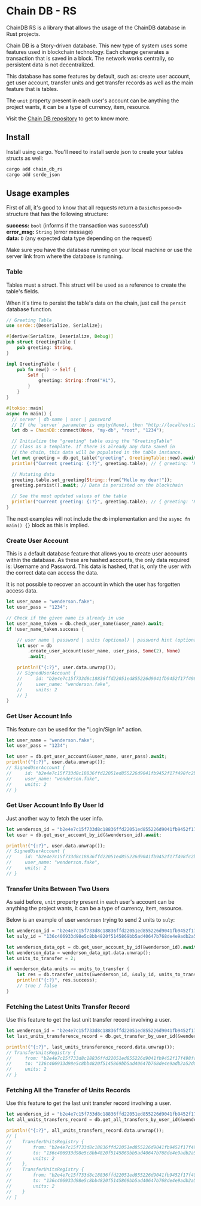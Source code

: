 # Chain DB - RS

ChainDB RS is a library that allows the usage of the ChainDB database in Rust projects.

Chain DB is a Story-driven database. This new type of system uses some features used in blockchain technology. Each change generates a transaction that is saved in a block. The network works centrally, so persistent data is not decentralized.

This database has some features by default, such as: create user account, get user account, transfer units and get transfer records as well as the main feature that is tables.

The `unit` property present in each user's account can be anything the project wants, it can be a type of currency, item, resource.

Visit the [Chain DB repository](https://github.com/wpdas/chain-db) to get to know more.

## Install

Install using cargo. You'll need to install serde json to create your tables structs as well:

```sh
cargo add chain_db_rs
cargo add serde_json
```

## Usage examples

First of all, it's good to know that all requests return a `BasicResponse<D>` structure that has the following structure:

**success:** `bool` (informs if the transaction was successful) <br/>
**error_msg:** `String` (error message) <br/>
**data:** `D` (any expected data type depending on the request) <br/>

Make sure you have the database running on your local machine or use the server link from where the database is running.

### Table

Tables must a struct. This struct will be used as a reference to create the table's fields.

When it's time to persist the table's data on the chain, just call the `persit` database function.

```rs
// Greeting Table
use serde::{Deserialize, Serialize};

#[derive(Serialize, Deserialize, Debug)]
pub struct GreetingTable {
    pub greeting: String,
}

impl GreetingTable {
    pub fn new() -> Self {
        Self {
            greeting: String::from("Hi"),
        }
    }
}
```

```rs
#[tokio::main]
async fn main() {
  // server | db-name | user | password
  // If the `server` parameter is empty(None), then "http://localhost:2818" will be used.
  let db = ChainDB::connect(None, "my-db", "root", "1234");

  // Initialize the "greeting" table using the "GreetingTable"
  // class as a template. If there is already any data saved in
  // the chain, this data will be populated in the table instance.
  let mut greeting = db.get_table("greeting", GreetingTable::new).await;
  println!("Current greeting: {:?}", greeting.table); // { greeting: 'Hi' }

  // Mutating data
  greeting.table.set_greeting(String::from("Hello my dear!"));
  greeting.persist().await; // Data is persisted on the blockchain

  // See the most updated values of the table
  println!("Current greeting: {:?}", greeting.table); // { greeting: 'Hello my dear!' }
}
```

The next examples will not include the `db` implementation and the `async fn main() {}` block as this is implied.

### Create User Account

This is a default database feature that allows you to create user accounts within the database. As these are hashed accounts, the only data required is: Username and Password. This data is hashed, that is, only the user with the correct data can access the data.

It is not possible to recover an account in which the user has forgotten access data.

```rs
let user_name = "wenderson.fake";
let user_pass = "1234";

// Check if the given name is already in use
let user_name_taken = db.check_user_name(&user_name).await;
if !user_name_taken.success {

    // user name | password | units (optional) | password hint (optional - may be used in the future versions)
    let user = db
        .create_user_account(user_name, user_pass, Some(2), None)
        .await;

    println!("{:?}", user.data.unwrap());
    // SignedUserAccount {
    //     id: "b2e4e7c15f733d8c18836ffd22051ed855226d9041fb9452f17f498fc2bcbce3",
    //     user_name: "wenderson.fake",
    //     units: 2
    // }
}
```

### Get User Account Info

This feature can be used for the "Login/Sign In" action.

```rs
let user_name = "wenderson.fake";
let user_pass = "1234";

let user = db.get_user_account(&user_name, user_pass).await;
println!("{:?}", user.data.unwrap());
// SignedUserAccount {
//     id: "b2e4e7c15f733d8c18836ffd22051ed855226d9041fb9452f17f498fc2bcbce3",
//     user_name: "wenderson.fake",
//     units: 2
// }
```

### Get User Account Info By User Id

Just another way to fetch the user info.

```rs
let wenderson_id = "b2e4e7c15f733d8c18836ffd22051ed855226d9041fb9452f17f498fc2bcbce3";
let user = db.get_user_account_by_id(&wenderson_id).await;

println!("{:?}", user.data.unwrap());
// SignedUserAccount {
//     id: "b2e4e7c15f733d8c18836ffd22051ed855226d9041fb9452f17f498fc2bcbce3",
//     user_name: "wenderson.fake",
//     units: 2
// }
```

### Transfer Units Between Two Users

As said before, `unit` property present in each user's account can be anything the project wants, it can be a type of currency, item, resource.

Below is an example of user `wenderson` trying to send 2 units to `suly`:

```rs
let wenderson_id = "b2e4e7c15f733d8c18836ffd22051ed855226d9041fb9452f17f498fc2bcbce3";
let suly_id = "136c406933d98e5c8bb4820f5145869bb5ad40647b768de4e9adb2a52d0dea2f";

let wenderson_data_opt = db.get_user_account_by_id(&wenderson_id).await;
let wenderson_data = wenderson_data_opt.data.unwrap();
let units_to_transfer = 2;

if wenderson_data.units >= units_to_transfer {
    let res = db.transfer_units(&wenderson_id, &suly_id, units_to_transfer).await;
    println!("{:?}", res.success);
    // true / false
}
```

### Fetching the Latest Units Transfer Record

Use this feature to get the last unit transfer record involving a user.

```rs
let wenderson_id = "b2e4e7c15f733d8c18836ffd22051ed855226d9041fb9452f17f498fc2bcbce3";
let last_units_transference_record = db.get_transfer_by_user_id(&wenderson_id).await;

println!("{:?}", last_units_transference_record.data.unwrap());
// TransferUnitsRegistry {
//     from: "b2e4e7c15f733d8c18836ffd22051ed855226d9041fb9452f17f498fc2bcbce3",
//     to: "136c406933d98e5c8bb4820f5145869bb5ad40647b768de4e9adb2a52d0dea2f",
//     units: 2
// }
```

### Fetching All the Transfer of Units Records

Use this feature to get the last unit transfer record involving a user.

```rs
let wenderson_id = "b2e4e7c15f733d8c18836ffd22051ed855226d9041fb9452f17f498fc2bcbce3";
let all_units_transfers_record = db.get_all_transfers_by_user_id(&wenderson_id).await;

println!("{:?}", all_units_transfers_record.data.unwrap());
// [
//    TransferUnitsRegistry {
//        from: "b2e4e7c15f733d8c18836ffd22051ed855226d9041fb9452f17f498fc2bcbce3",
//        to: "136c406933d98e5c8bb4820f5145869bb5ad40647b768de4e9adb2a52d0dea2f",
//        units: 2
//    },
//    TransferUnitsRegistry {
//        from: "b2e4e7c15f733d8c18836ffd22051ed855226d9041fb9452f17f498fc2bcbce3",
//        to: "136c406933d98e5c8bb4820f5145869bb5ad40647b768de4e9adb2a52d0dea2f",
//        units: 2
//    }
// ]
```
